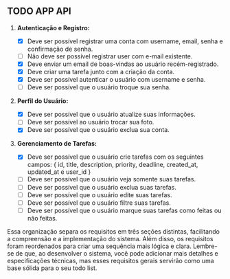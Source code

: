 ## TODO APP API

1. **Autenticação e Registro:**

   - [x] Deve ser possível registrar uma conta com username, email, senha e confirmação de senha.
   - [ ] Não deve ser possível registrar user com e-mail existente.
   - [x] Deve enviar um email de boas-vindas ao usuário recém-registrado.
   - [x] Deve criar uma tarefa junto com a criação da conta.
   - [x] Deve ser possível autenticar o usuário com username e senha.
   - [ ] Deve ser possível que o usuário troque sua senha.

2. **Perfil do Usuário:**

   - [x] Deve ser possível que o usuário atualize suas informações.
   - [ ] Deve ser possível ao usuário trocar sua foto.
   - [x] Deve ser possível que o usuário exclua sua conta.

3. **Gerenciamento de Tarefas:**
   - [x] Deve ser possível que o usuário crie tarefas com os seguintes campos: {
         id, title, description, priority, deadline, created_at, updated_at e user_id
         }
   - [ ] Deve ser possível que o usuário veja somente suas tarefas.
   - [ ] Deve ser possível que o usuário exclua suas tarefas.
   - [ ] Deve ser possível que o usuário edite suas tarefas.
   - [ ] Deve ser possível que o usuário filtre suas tarefas.
   - [ ] Deve ser possível que o usuário marque suas tarefas como feitas ou não feitas.

Essa organização separa os requisitos em três seções distintas, facilitando a compreensão e a implementação do sistema. Além disso, os requisitos foram reordenados para criar uma sequência mais lógica e clara. Lembre-se de que, ao desenvolver o sistema, você pode adicionar mais detalhes e especificações técnicas, mas esses requisitos gerais servirão como uma base sólida para o seu todo list.
